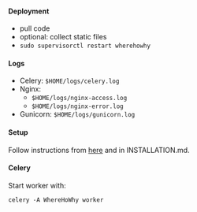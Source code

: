 #### Deployment
* pull code
* optional: collect static files
* `sudo supervisorctl restart wherehowhy`

#### Logs
* Celery: `$HOME/logs/celery.log`
* Nginx: 
  * `$HOME/logs/nginx-access.log`
  * `$HOME/logs/nginx-error.log`
* Gunicorn: `$HOME/logs/gunicorn.log`

#### Setup
Follow instructions from [here](https://simpleisbetterthancomplex.com/series/2017/10/16/a-complete-beginners-guide-to-django-part-7.html)
and in INSTALLATION.md.

#### Celery
Start worker with:
```
celery -A WhereHoWhy worker
```
